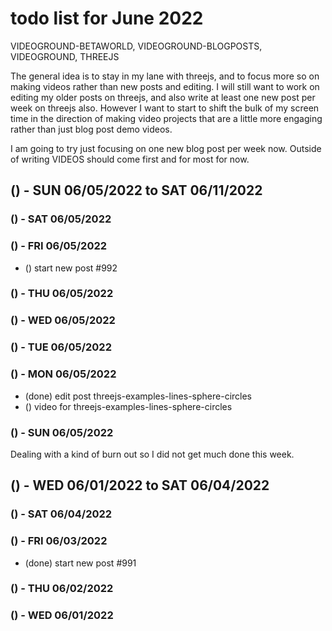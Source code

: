 # todo list for June 2022

VIDEOGROUND-BETAWORLD, VIDEOGROUND-BLOGPOSTS, VIDEOGROUND, THREEJS

The general idea is to stay in my lane with threejs, and to focus more so on making videos rather than new posts and editing. I will still want to work on editing my older posts on threejs, and also write at least one new post per week on threejs also. However I want to start to shift the bulk of my screen time in the direction of making video projects that are a little more engaging rather than just blog post demo videos.

<!-- ////////// //////////
    WEEK 2
/////////////// ///////-->

I am going to try just focusing on one new blog post per week now. Outside of writing VIDEOS should come first and for most for now.

## () - SUN 06/05/2022 to  SAT 06/11/2022



### () - SAT 06/05/2022

### () - FRI 06/05/2022
* () start new post #992

### () - THU 06/05/2022

### () - WED 06/05/2022

### () - TUE 06/05/2022

### () - MON 06/05/2022
* (done) edit post threejs-examples-lines-sphere-circles
* () video for threejs-examples-lines-sphere-circles


### () - SUN 06/05/2022

<!-- ////////// //////////
    WEEK 1
/////////////// ///////-->

Dealing with a kind of burn out so I did not get much done this week.

## () - WED 06/01/2022 to  SAT 06/04/2022

### () - SAT 06/04/2022

### () - FRI 06/03/2022
* (done) start new post #991

### () - THU 06/02/2022

### () - WED 06/01/2022